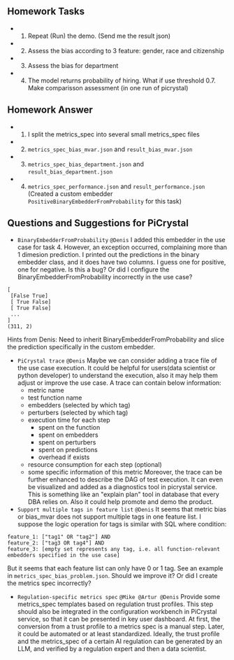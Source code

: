 ## Homework Tasks
- 1. Repeat (Run) the demo. (Send me the result json)
- 2. Assess the bias according to 3 feature: gender, race and citizenship
- 3. Assess the bias for department
- 4. The model returns probability of hiring. What if use threshold 0.7. Make comparisson assessment (in one run of picrystal)

## Homework Answer
- 1. I split the metrics_spec into several small metrics_spec files
- 2. `metrics_spec_bias_mvar.json` and `result_bias_mvar.json`
- 3. `metrics_spec_bias_department.json` and `result_bias_department.json`
- 4. `metrics_spec_performance.json` and `result_performance.json` (Created a custom embedder `PositiveBinaryEmbedderFromProbability` for this task) 

## Questions and Suggestions for PiCrystal
- `BinaryEmbedderFromProbability` `@Denis` I added this embedder in the use case for task 4. However, an exception occurred, complaining more than 1 dimesion prediction. I printed out the predictions in the binary embedder class, and it does have two columns. I guess one for positive, one for negative. Is this a bug? Or did I configure the BinaryEmbedderFromProbability incorrectly in the use case?
```
[
 [False True]
 [ True False]
 [ True False]
 ...
]
(311, 2)
```
Hints from Denis: Need to inherit BinaryEmbedderFromProbability and slice the prediction specifically in the custom embedder.
- `PiCrystal trace` `@Denis` Maybe we can consider adding a trace file of the use case execution. It could be helpful for users(data scientist or python developer) to understand the execution, also it may help them adjust or improve the use case. A trace can contain below information:
  - metric name
  - test function name
  - embedders (selected by which tag)
  - perturbers (selected by which tag)
  - execution time for each step
    - spent on the function
    - spent on embedders
    - spent on perturbers
    - spent on predictions
    - overhead if exists
  - resource consumption for each step (optional)
  - some specific information of this metric
  Moreover, the trace can be further enhanced to describe the DAG of test execution. It can even be visualized and added as a diagnostics tool in picrystal service. This is something like an "explain plan" tool in database that every DBA relies on. Also it could help promote and demo the product.
- `Support multiple tags in feature list` `@Denis` It seems that metric bias or bias_mvar does not support multiple tags in one feature list. I suppose the logic operation for tags is similar with SQL where condition:
```
feature_1: ["tag1" OR "tag2"] AND 
feature_2: ["tag3 OR tag4"] AND 
feature_3: [empty set represents any tag, i.e. all function-relevant embedders specified in the use case]
``` 
But it seems that each feature list can only have 0 or 1 tag. See an example in `metrics_spec_bias_problem.json`. Should we improve it? Or did I create the metrics spec incorrectly?
- `Regulation-specific metrics spec` `@Mike @Artur @Denis` Provide some metrics_spec templates based on regulation trust profiles. This step should also be integrated in the configuration workbench in PiCrystal service, so that it can be presented in key user dashboard. At first, the conversion from a trust profile to a metrics spec is a manual step. Later, it could be automated or at least standardized. Ideally, the trust profile and the metrics_spec of a certain AI regulation can be generated by an LLM, and verified by a regulation expert and then a data scientist.
